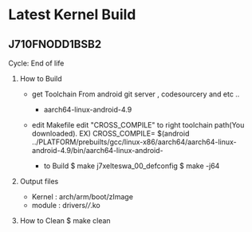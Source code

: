 # Latest Kernel Build
##  J710FNODD1BSB2
Cycle: End of life

1. How to Build
	- get Toolchain
		From android git server , codesourcery and etc ..
		 - aarch64-linux-android-4.9
		
	- edit Makefile
		edit "CROSS_COMPILE" to right toolchain path(You downloaded).
		  EX)  CROSS_COMPILE= $(android ../PLATFORM/prebuilts/gcc/linux-x86/aarch64/aarch64-linux-android-4.9/bin/aarch64-linux-android-		
  	
        - to Build
          $ make j7xelteswa_00_defconfig
          $ make -j64

2. Output files
	- Kernel : arch/arm/boot/zImage
	- module : drivers/*/*.ko

3. How to Clean	
		$ make clean
